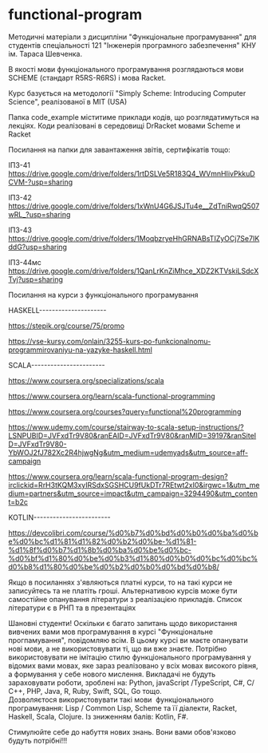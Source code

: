 # functional-program

Методичні матеріали з дисципліни "Функціональне програмування" для студентів спеціальності 121 "Інженерія програмного забезпечення" КНУ ім. Тараса Шевченка. 

В якості мови функціонального програмування розглядаються мови SCHEME (стандарт R5RS-R6RS)  і мова Racket. 

Курс базується на методології "Simply Scheme: Introducing Computer Science", реалізованої в MIT (USA)

Папка code_example міститиме приклади кодів, що розглядатимуться на лекціях.  Коди реалізовані в середовищі DrRacket мовами Scheme  и Racket

Посилання на папки для завантаження звітів, сертифікатів тощо:

ІПЗ-41   https://drive.google.com/drive/folders/1rtDSLVe5R183Q4_WVmnHIivPkkuDCVM-?usp=sharing

ІПЗ-42   https://drive.google.com/drive/folders/1xWnU4G6JSJTu4e__ZdTniRwqQ507wRL_?usp=sharing

ІПЗ-43   https://drive.google.com/drive/folders/1MoqbzryeHhGRNABsTIZyOCj7Se7IKddG?usp=sharing

ІПЗ-44мс https://drive.google.com/drive/folders/1QanLrKnZiMhce_XDZ2KTVskiLSdcXTvj?usp=sharing

 Посилання на курси з функціонального програмування
 
 HASKELL---------------------
 
 https://stepik.org/course/75/promo           
 
 https://vse-kursy.com/onlain/3255-kurs-po-funkcionalnomu-programmirovaniyu-na-yazyke-haskell.html 
 
 SCALA-----------------------
 
 https://www.coursera.org/specializations/scala            
 
 https://www.coursera.org/learn/scala-functional-programming
 
 https://www.coursera.org/courses?query=functional%20programming
 
 https://www.udemy.com/course/stairway-to-scala-setup-instructions/?LSNPUBID=JVFxdTr9V80&ranEAID=JVFxdTr9V80&ranMID=39197&ranSiteID=JVFxdTr9V80-YbWOJ2fJ782Xc2R4hjwgNg&utm_medium=udemyads&utm_source=aff-campaign
 
 https://www.coursera.org/learn/scala-functional-program-design?irclickid=RrH3tKQM3xyIRSdxSGSHCU9fUkDTr7REtwt2xI0&irgwc=1&utm_medium=partners&utm_source=impact&utm_campaign=3294490&utm_content=b2c
 
 KOTLIN------------------------
 
 https://devcolibri.com/course/%d0%b7%d0%bd%d0%b0%d0%ba%d0%be%d0%bc%d1%81%d1%82%d0%b2%d0%be-%d1%81-%d1%8f%d0%b7%d1%8b%d0%ba%d0%be%d0%bc-%d0%bf%d1%80%d0%be%d0%b3%d1%80%d0%b0%d0%bc%d0%bc%d0%b8%d1%80%d0%be%d0%b2%d0%b0%d0%bd%d0%b8/

Якщо в посиланнях з'являються платні курси, то на такі курси не записуйтесь та не платіть гроші. Альтернативою курсів може бути самостійне опанування літератури з реалізацією прикладів. Список літератури є в РНП та в презентаціях
 
Шановні студенти! Оскільки є багато запитань щодо використання вивчених вами мов програмування в курсі "Функціональне прогпамування", повідомляю всім. В цьому курсі ви маєте опанувати нові мови, а не використовувати ті, що ви вже знаєте. Потрібно використовувати не імітацію стилю функціонального програмування у відомих вами мовах, яке зараз реалізовано у всіх мовах високого рівня, а формування у себе нового мислення. Викладачі не будуть зараховувати роботи, зроблені на: Python, javaScript /TypeScript, C#, С/С++, PHP, Java, R, Ruby, Swift, SQL, Go тощо. Дозволяєтося використовувати такі мови  функціонального програмування: Lisp / Common Lisp, Scheme та її діалекти, Racket, Haskell, Scala, Clojure. Із зниженням балів: Kotlin, F#. 

Стимулюйте себе до набуття нових знань. Вони вами обов'язково будуть потрібні!!! 
